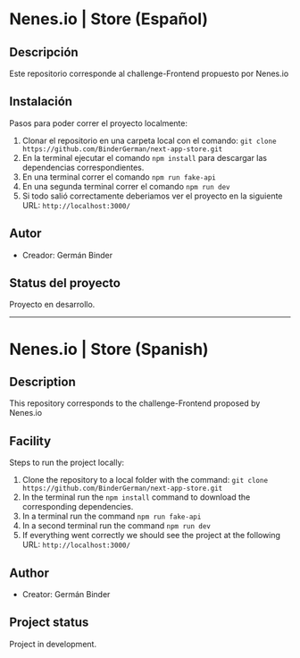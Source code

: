 # Nenes.io | Store (Español)

## Descripción
Este repositorio corresponde al challenge-Frontend propuesto por Nenes.io

## Instalación
Pasos para poder correr el proyecto localmente:
1. Clonar el repositorio en una carpeta local con el comando: `git clone https://github.com/BinderGerman/next-app-store.git`
2. En la terminal ejecutar el comando `npm install` para descargar las dependencias correspondientes. 
3. En una terminal correr el comando `npm run fake-api`
4. En una segunda terminal correr el comando `npm run dev` 
5. Si todo salió correctamente deberiamos ver  el proyecto en la siguiente URL: `http://localhost:3000/`

## Autor
- Creador: Germán Binder

## Status del proyecto
Proyecto en desarrollo.

-------------------------------------------------------------------------------------

# Nenes.io | Store (Spanish)

## Description
This repository corresponds to the challenge-Frontend proposed by Nenes.io

## Facility
Steps to run the project locally:
1. Clone the repository to a local folder with the command: `git clone https://github.com/BinderGerman/next-app-store.git`
2. In the terminal run the `npm install` command to download the corresponding dependencies.
3. In a terminal run the command `npm run fake-api`
4. In a second terminal run the command `npm run dev`
5. If everything went correctly we should see the project at the following URL: `http://localhost:3000/`

## Author
- Creator: Germán Binder

## Project status
Project in development.